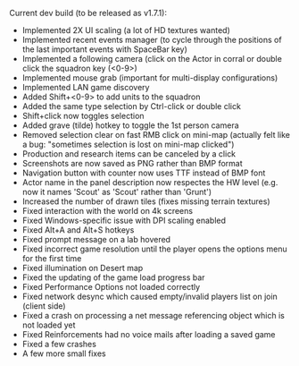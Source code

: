 Current dev build (to be released as v1.7.1):
- Implemented 2X UI scaling (a lot of HD textures wanted)
- Implemented recent events manager (to cycle through the positions of the last important events with SpaceBar key)
- Implemented a following camera (click on the Actor in corral or double click the squadron key (<0-9>)
- Implemented mouse grab (important for multi-display configurations)
- Implemented LAN game discovery
- Added Shift+<0-9> to add units to the squadron
- Added the same type selection by Ctrl-click or double click
- Shift+click now toggles selection
- Added grave (tilde) hotkey to toggle the 1st person camera
- Removed selection clear on fast RMB click on mini-map (actually felt like a bug: "sometimes selection is lost on mini-map clicked")
- Production and research items can be canceled by a click
- Screenshots are now saved as PNG rather than BMP format
- Navigation button with counter now uses TTF instead of BMP font
- Actor name in the panel description now respectes the HW level (e.g. now it names 'Scout' as 'Scout' rather than 'Grunt')
- Increased the number of drawn tiles (fixes missing terrain textures)
- Fixed interaction with the world on 4k screens
- Fixed Windows-specific issue with DPI scaling enabled
- Fixed Alt+A and Alt+S hotkeys
- Fixed prompt message on a lab hovered
- Fixed incorrect game resolution until the player opens the options menu for the first time
- Fixed illumination on Desert map
- Fixed the updating of the game load progress bar
- Fixed Performance Options not loaded correctly
- Fixed network desync which caused empty/invalid players list on join (client side)
- Fixed a crash on processing a net message referencing object which is not loaded yet
- Fixed Reinforcements had no voice mails after loading a saved game
- Fixed a few crashes
- A few more small fixes
